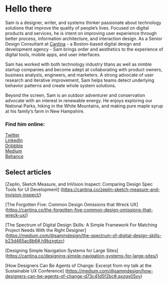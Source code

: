 # Hello there

Sam is a designer, writer, and systems thinker passionate about technology solutions that improve the quality of people’s lives. Focused on digital products and services, he is intent on improving user experience through better process, information architecture, and interaction design. As a Senior Design Consultant at [Cantina](https://cantina.co/) - a Boston-based digital design and development agency - Sam brings order and aesthetics to the experience of digital tools, mobile apps, and user interfaces.

Sam has worked with both technology industry titans as well as nimble startup companies and become adept at collaborating with product owners, business analysts, engineers, and marketers. A strong advocate of user research and iterative improvement, Sam helps teams detect underlying behavior patterns and create whole system solutions. 

Beyond the screen, Sam is an outdoor adventurer and conservation advocate with an interest in renewable energy. He enjoys exploring our National Parks, hiking in the White Mountains, and making pure maple syrup at his family’s farm in New Hampshire.

### Find him online:
[Twitter](https://twitter.com/samMdesign)     
[LinkedIn](https://www.linkedin.com/in/sammdesign)     
[Dribbble](https://dribbble.com/samMdesign)     
[Medium](https://medium.com/@sammdesign)     
[Behance](https://www.behance.net/sammdesign)     

## Select articles

[Zeplin, Sketch Measure, and InVision Inspect: Comparing Design Spec Tools for UI Development]
(https://cantina.co/zeplin-sketch-measure-and-invision-inspect/)

[The Forgotten Five: Common Design Omissions that Wreck UX]
(https://cantina.co/the-forgotten-five-common-design-omissions-that-wreck-ux/)

[The Spectrum of Digital Design Skills: A Simple Framework For Matching Project Needs With the Right Designer]
(https://medium.com/@sammdesign/the-spectrum-of-digital-design-skills-b23d465ac8b6#.h9bzxgtzc)

[Designing Simple Navigation Systems for Large Sites]
(https://cantina.co/designing-simple-navigation-systems-for-large-sites/)

[How Designers Can Be Agents of Change: Excerpt from my talk at the Sustainable UX Conference]
(https://medium.com/@sammdesign/how-designers-can-be-agents-of-change-d73c41d5f2bc#.qxzgx05xy)
